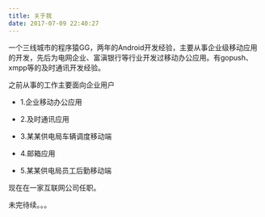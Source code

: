```yaml
---
title: 关于我
date: 2017-07-09 22:40:27
---
```

一个三线城市的程序猿GG，两年的Android开发经验，主要从事企业级移动应用的开发，先后为电网企业、富滇银行等行业开发过移动办公应用。有gopush、xmpp等的及时通讯开发经验。

之前从事的工作主要面向企业用户

- 1.企业移动办公应用

- 2.及时通讯应用

- 3.某某供电局车辆调度移动端

- 4.邮箱应用

- 5.某某供电局员工后勤移动端

现在在一家互联网公司任职。

未完待续。。。





